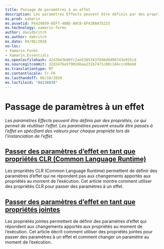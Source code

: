 ```yaml
---
title: Passage de paramètres à un effet
description: Les paramètres Effects peuvent être définis par des propriétés, ce qui permet de réutiliser l’effet. Les paramètres peuvent ensuite être passés à l’effet en spécifiant des valeurs pour chaque propriété lors de l’instanciation de l’effet.
ms.prod: xamarin
ms.assetid: F6429859-6EF7-48BE-A0CB-8F42B8A75215
ms.technology: xamarin-forms
author: davidbritch
ms.author: dabritch
ms.date: 04/06/2016
no-loc:
- Xamarin.Forms
- Xamarin.Essentials
ms.openlocfilehash: 42d3943b00fc2ae5385343f946d9d96743e955cd
ms.sourcegitcommit: 32d2476a5f9016baa231b7471c88c1d4ccc08eb8
ms.translationtype: MT
ms.contentlocale: fr-FR
ms.lasthandoff: 06/18/2020
ms.locfileid: "84138838"
---
```

# <a name="passing-parameters-to-an-effect"></a>Passage de paramètres à un effet

_Les paramètres Effects peuvent être définis par des propriétés, ce qui permet de réutiliser l’effet. Les paramètres peuvent ensuite être passés à l’effet en spécifiant des valeurs pour chaque propriété lors de l’instanciation de l’effet._

## <a name="passing-effect-parameters-as-common-language-runtime-properties"></a>[Passer des paramètres d’effet en tant que propriétés CLR (Common Language Runtime)](clr-properties.md)

Les propriétés CLR (Common Language Runtime) permettent de définir des paramètres d’effet qui ne répondent pas aux changements apportés aux propriétés au moment de l’exécution. Cet article montre comment utiliser des propriétés CLR pour passer des paramètres à un effet.

## <a name="passing-effect-parameters-as-attached-properties"></a>[Passer des paramètres d’effet en tant que propriétés jointes](attached-properties.md)

Les propriétés jointes permettent de définir des paramètres d’effet qui répondent aux changements apportés aux propriétés au moment de l’exécution. Cet article décrit comment utiliser des propriétés jointes pour passer des paramètres à un effet et comment changer un paramètre au moment de l’exécution.
